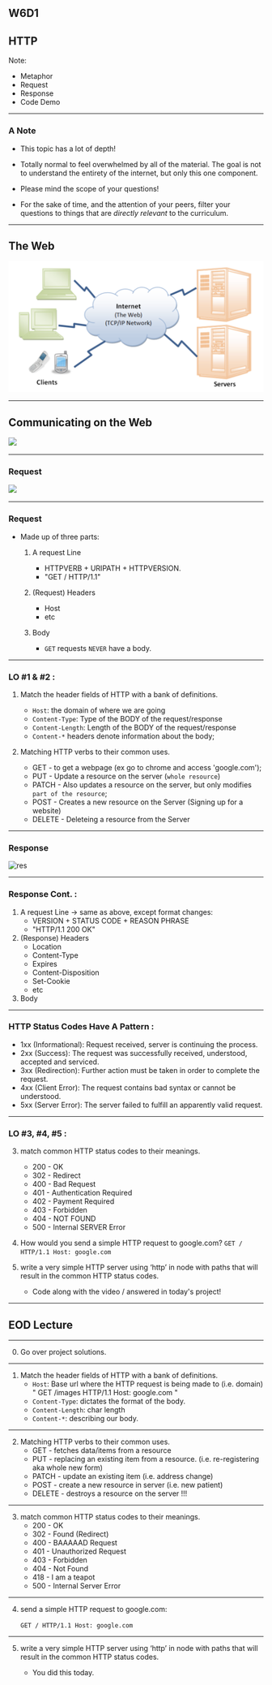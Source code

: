 ## W6D1
>
## HTTP

Note:
- Metaphor
- Request
- Response
- Code Demo

---
### A Note
- This topic has a lot of depth!

- Totally normal to feel overwhelmed by all of the material. The goal is not to understand the entirety of the internet, but only this one component.
- Please mind the scope of your questions!
 - For the sake of time, and the attention of your peers, filter your questions to things that are *directly relevant* to the curriculum.

---
## The Web

![](./web.png)

---

## Communicating on the Web

![](https://github.com/atopchev/w6d1-http/blob/master/envelope.png?raw=true)

---


###   Request

![](https://github.com/atopchev/w6d1-http/blob/master/request.png?raw=true)

---

###   Request
* Made up of three parts:
   1. A request Line
        -  HTTPVERB + URIPATH + HTTPVERSION.
        -  "GET / HTTP/1.1"
 
   2. (Request) Headers
        - Host
        - etc
   3. Body
       - `GET` requests `NEVER` have a body.
---

###   LO #1 & #2   :

1. Match the header fields of HTTP with a bank of definitions.
    - `Host`: the domain of where we are going
    - `Content-Type`: Type of the BODY of the request/response
    - `Content-Length`: Length of the BODY of the request/response
    - `Content-*` headers denote information about the body;

2. Matching HTTP verbs to their common uses.
    - GET  - to get a webpage (ex go to chrome and access 'google.com');
    - PUT - Update a resource on the server (`whole resource`)
    - PATCH - Also updates a resource on the server, but only modifies `part of the resource`;
    - POST - Creates a new resource on the Server (Signing up for a website)
    - DELETE - Deleteing a resource from the Server
---

###   Response

![res](https://github.com/atopchev/w6d1-http/blob/master/HTTP-Response.png?raw=true)

---
###   Response Cont.   :

1. A request Line -> same as above, except format changes:
    - VERSION + STATUS CODE + REASON PHRASE
    - "HTTP/1.1 200 OK"
2. (Response) Headers
    - Location
    - Content-Type
    - Expires
    - Content-Disposition
    - Set-Cookie
    - etc
3. Body

---

###   HTTP Status Codes Have A Pattern   :

- 1xx (Informational): Request received, server is continuing the process.
- 2xx (Success): The request was successfully received, understood, accepted and serviced.
- 3xx (Redirection): Further action must be taken in order to complete the request.
- 4xx (Client Error): The request contains bad syntax or cannot be understood.
- 5xx (Server Error): The server failed to fulfill an apparently valid request.

---

###   LO #3, #4, #5   :

3. match common HTTP status codes to their meanings.
    - 200 - OK
    - 302 - Redirect
    - 400 - Bad Request
    - 401 - Authentication Required
    - 402 - Payment Required
    - 403 - Forbidden
    - 404 - NOT FOUND
    - 500 - Internal SERVER Error

4. How would you send a simple HTTP request to google.com?
    `GET / HTTP/1.1
     Host: google.com`

5. write a very simple HTTP server using ‘http’ in node with paths that will result in the common HTTP status codes.

    - Code along with the video / answered in today's project!
---

##  EOD Lecture

---

0. Go over project solutions.

---

1. Match the header fields of HTTP with a bank of definitions.
    - `Host`: Base url where the HTTP request is being made to (i.e. domain)
        " GET /images HTTP/1.1
          Host: google.com "
    - `Content-Type`: dictates the format of the body.
    - `Content-Length`: char length
    - `Content-*`: describing our body.

---

2. Matching HTTP verbs to their common uses.
    - GET  - fetches data/items from a resource
    - PUT - replacing an existing item from a resource. (i.e. re-registering aka whole new form)
    - PATCH - update an existing item (i.e. address change)
    - POST - create a new resource in server (i.e. new patient)
    - DELETE - destroys a resource on the server !!!
---

3. match common HTTP status codes to their meanings.
    - 200 - OK
    - 302 - Found (Redirect)
    - 400 - BAAAAAD Request
    - 401 - Unauthorized Request
    - 403 - Forbidden
    - 404 - Not Found
    - 418 - I am a teapot
    - 500 - Internal Server Error

---

4. send a simple HTTP request to google.com:

    `GET / HTTP/1.1
     Host: google.com`

---

5. write a very simple HTTP server using ‘http’ in node with paths that will result in the common HTTP status codes.

    - You did this today.
